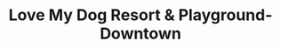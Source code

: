 ---
title: "Love My Dog Resort & Playground-Downtown"
url: /saint-petersburg/love-my-dog-resort-und-playground-downtown/
shop: Tiere
---